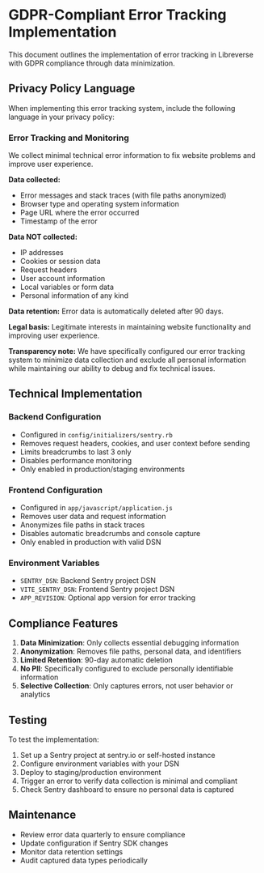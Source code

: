 # GDPR-Compliant Error Tracking Implementation

This document outlines the implementation of error tracking in Libreverse with GDPR compliance through data minimization.

## Privacy Policy Language

When implementing this error tracking system, include the following language in your privacy policy:

### Error Tracking and Monitoring

We collect minimal technical error information to fix website problems and improve user experience.

**Data collected:**

- Error messages and stack traces (with file paths anonymized)
- Browser type and operating system information
- Page URL where the error occurred
- Timestamp of the error

**Data NOT collected:**

- IP addresses
- Cookies or session data
- Request headers
- User account information
- Local variables or form data
- Personal information of any kind

**Data retention:** Error data is automatically deleted after 90 days.

**Legal basis:** Legitimate interests in maintaining website functionality and improving user experience.

**Transparency note:** We have specifically configured our error tracking system to minimize data collection and exclude all personal information while maintaining our ability to debug and fix technical issues.

## Technical Implementation

### Backend Configuration

- Configured in `config/initializers/sentry.rb`
- Removes request headers, cookies, and user context before sending
- Limits breadcrumbs to last 3 only
- Disables performance monitoring
- Only enabled in production/staging environments

### Frontend Configuration

- Configured in `app/javascript/application.js`
- Removes user data and request information
- Anonymizes file paths in stack traces
- Disables automatic breadcrumbs and console capture
- Only enabled in production with valid DSN

### Environment Variables

- `SENTRY_DSN`: Backend Sentry project DSN
- `VITE_SENTRY_DSN`: Frontend Sentry project DSN
- `APP_REVISION`: Optional app version for error tracking

## Compliance Features

1. **Data Minimization**: Only collects essential debugging information
2. **Anonymization**: Removes file paths, personal data, and identifiers
3. **Limited Retention**: 90-day automatic deletion
4. **No PII**: Specifically configured to exclude personally identifiable information
5. **Selective Collection**: Only captures errors, not user behavior or analytics

## Testing

To test the implementation:

1. Set up a Sentry project at sentry.io or self-hosted instance
2. Configure environment variables with your DSN
3. Deploy to staging/production environment
4. Trigger an error to verify data collection is minimal and compliant
5. Check Sentry dashboard to ensure no personal data is captured

## Maintenance

- Review error data quarterly to ensure compliance
- Update configuration if Sentry SDK changes
- Monitor data retention settings
- Audit captured data types periodically
